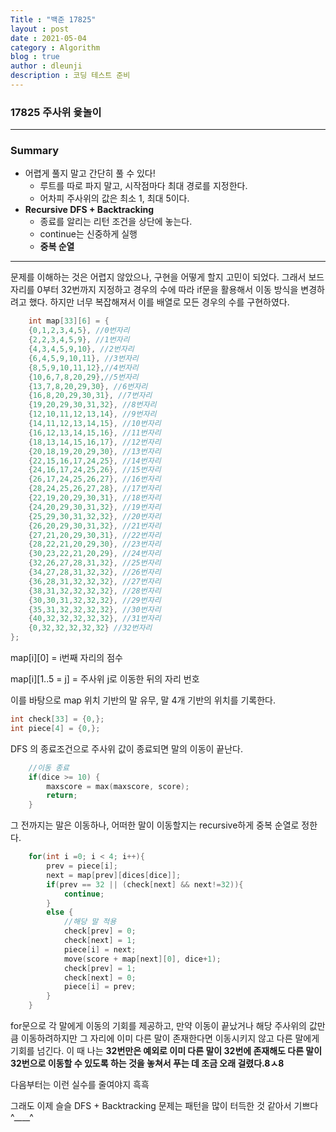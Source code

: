 ```yaml
---
Title : "백준 17825"
layout : post
date : 2021-05-04
category : Algorithm
blog : true
author : dleunji
description : 코딩 테스트 준비
---
```


### 17825 주사위 윷놀이

---

### Summary

- 어렵게 풀지 말고 간단히 풀 수 있다!
  - 루트를 따로 파지 말고, 시작점마다 최대 경로를 지정한다.
  - 어차피 주사위의 값은 최소 1, 최대 5이다.
- **Recursive DFS + Backtracking**
  - 종료를 알리는 리턴 조건을 상단에 놓는다.
  - continue는 신중하게 실행
  - **중복 순열**

---

문제를 이해하는 것은 어렵지 않았으나, 구현을 어떻게 할지 고민이 되었다. 그래서 보드 자리를 0부터 32번까지 지정하고 경우의 수에 따라 if문을 활용해서 이동 방식을 변경하려고 했다. 하지만 너무 복잡해져서 이를 배열로 모든 경우의 수를 구현하였다.

```c++
	int map[33][6] = {
    {0,1,2,3,4,5}, //0번자리
    {2,2,3,4,5,9}, //1번자리
    {4,3,4,5,9,10}, //2번자리
    {6,4,5,9,10,11}, //3번자리
    {8,5,9,10,11,12},//4번자리
    {10,6,7,8,20,29},//5번자리
    {13,7,8,20,29,30}, //6번자리
    {16,8,20,29,30,31}, //7번자리
    {19,20,29,30,31,32}, //8번자리
    {12,10,11,12,13,14}, //9번자리
    {14,11,12,13,14,15}, //10번자리
    {16,12,13,14,15,16}, //11번자리
    {18,13,14,15,16,17}, //12번자리
    {20,18,19,20,29,30}, //13번자리
    {22,15,16,17,24,25}, //14번자리
    {24,16,17,24,25,26}, //15번자리
    {26,17,24,25,26,27}, //16번자리
    {28,24,25,26,27,28}, //17번자리
    {22,19,20,29,30,31}, //18번자리
    {24,20,29,30,31,32}, //19번자리
    {25,29,30,31,32,32}, //20번자리
    {26,20,29,30,31,32}, //21번자리
    {27,21,20,29,30,31}, //22번자리
    {28,22,21,20,29,30}, //23번자리
    {30,23,22,21,20,29}, //24번자리
    {32,26,27,28,31,32}, //25번자리
    {34,27,28,31,32,32}, //26번자리
    {36,28,31,32,32,32}, //27번자리
    {38,31,32,32,32,32}, //28번자리
    {30,30,31,32,32,32}, //29번자리
    {35,31,32,32,32,32}, //30번자리
    {40,32,32,32,32,32}, //31번자리
    {0,32,32,32,32,32} //32번자리
};
```

map\[i][0] = i번째 자리의 점수

map\[i][1..5 = j] = 주사위 j로 이동한 뒤의 자리 번호

이를 바탕으로 map 위치 기반의 말 유무, 말 4개 기반의 위치를 기록한다.

```c++
int check[33] = {0,};
int piece[4] = {0,};
```

DFS 의 종료조건으로 주사위 값이 종료되면 말의 이동이 끝난다.

```c++
	//이동 종료
    if(dice >= 10) {
        maxscore = max(maxscore, score);
        return;
    }
```

그 전까지는 말은 이동하나, 어떠한 말이 이동할지는 recursive하게 중복 순열로 정한다.

```c++
	for(int i =0; i < 4; i++){
        prev = piece[i];
        next = map[prev][dices[dice]];
        if(prev == 32 || (check[next] && next!=32)){
            continue;
        }
        else {
            //해당 말 적용
            check[prev] = 0;
            check[next] = 1;
            piece[i] = next;
            move(score + map[next][0], dice+1);
            check[prev] = 1;
            check[next] = 0;
            piece[i] = prev;
        }
    }
```

for문으로 각 말에게 이동의 기회를 제공하고, 만약 이동이 끝났거나 해당 주사위의 값만큼 이동하려하지만 그 자리에 이미 다른 말이 존재한다면 이동시키지 않고 다른 말에게 기회를 넘긴다. 이 때 나는 **32번만은 예외로 이미 다른 말이 32번에 존재해도 다른 말이 32번으로 이동할 수 있도록 하는 것을 놓쳐서 푸는 데 조금 오래 걸렸다.8ㅅ8**

다음부터는 이런 실수를 줄여야지 흑흑

그래도 이제 슬슬 DFS + Backtracking 문제는 패턴을 많이 터득한 것 같아서 기쁘다^____^

